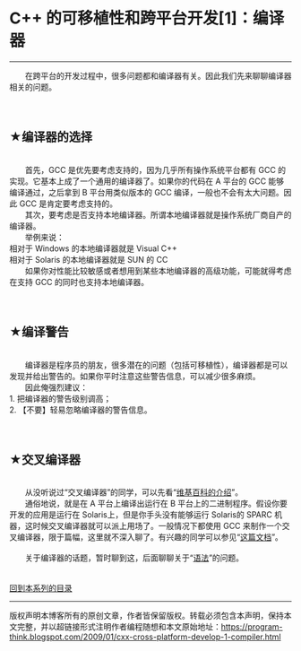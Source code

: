 # C++ 的可移植性和跨平台开发[1]：编译器 

-----

<div class="post-body entry-content">
　　在跨平台的开发过程中，很多问题都和编译器有关。因此我们先来聊聊编译器相关的问题。<a name="more"></a><br/>
<br/>
<br/>
<h2>★编译器的选择</h2><br/>
　　首先，GCC 是优先要考虑支持的，因为几乎所有操作系统平台都有 GCC 的实现。它基本上成了一个通用的编译器了。如果你的代码在 A 平台的 GCC 能够编译通过，之后拿到 B 平台用类似版本的 GCC 编译，一般也不会有太大问题。因此 GCC 是肯定要考虑支持的。<br/>
　　其次，要考虑是否支持本地编译器。所谓本地编译器就是操作系统厂商自产的编译器。<br/>
　　举例来说：<br/>
相对于 Windows 的本地编译器就是 Visual C++<br/>
相对于 Solaris 的本地编译器就是 SUN 的 CC<br/>
　　如果你对性能比较敏感或者想用到某些本地编译器的高级功能，可能就得考虑在支持 GCC 的同时也支持本地编译器。<br/>
<br/>
<br/>
<h2>★编译警告</h2><br/>
　　编译器是程序员的朋友，很多潜在的问题（包括可移植性），编译器都是可以发现并给出警告的。如果你平时注意这些警告信息，可以减少很多麻烦。<br/>
　　因此俺强烈建议：<br/>
1. 把编译器的警告级别调高；<br/>
2. 【不要】轻易忽略编译器的警告信息。<br/>
<br/>
<br/>
<h2>★交叉编译器</h2><br/>
　　从没听说过“交叉编译器”的同学，可以先看“<a href="https://en.wikipedia.org/wiki/Cross-compiling" rel="nofollow" target="_blank">维基百科的介绍</a>”。<br/>
　　通俗地说，就是在 A 平台上编译出运行在 B 平台上的二进制程序。假设你要开发的应用是运行在 Solaris上，但是你手头没有能够运行 Solaris的 SPARC 机器，这时候交叉编译器就可以派上用场了。一般情况下都使用 GCC 来制作一个交叉编译器，限于篇幅，这里就不深入聊了。有兴趣的同学可以参见“<a href="http://www.nongnu.org/thug/cross.html" rel="nofollow" target="_blank">这篇文档</a>”。<br/>
<br/>
　　关于编译器的话题，暂时聊到这，后面聊聊关于“<a href="../../2009/01/cxx-cross-platform-develop-2-language.md">语法</a>”的问题。<br/>
<br/>
<br/>
<a href="../../2009/01/cxx-cross-platform-develop-0-overview.md">回到本系列的目录</a><br/>
</div>


------------------------------------------------

版权声明本博客所有的原创文章，作者皆保留版权。转载必须包含本声明，保持本文完整，并以超链接形式注明作者编程随想和本文原始地址：https://program-think.blogspot.com/2009/01/cxx-cross-platform-develop-1-compiler.html

